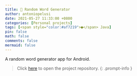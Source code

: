 ```yaml
---
title: 📃 Random Word Generator
author: antoniopelusi
date: 2021-05-27 11:33:00 +0800
categories: [Personal projects]
tags: [<span style="color:#af7219">●</span> Java]
pin: false
math: false
comments: false
mermaid: false
---
```


[GithubLink]: https://github.com/antoniopelusi/RandomWordGenerator

A random word generator app for Android.

> Click [here][GithubLink] to open the project repository.
{: .prompt-info }